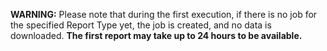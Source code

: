 **WARNING:** Please note that during the first execution, if there is no job for the specified Report Type yet,
the job is created, and no data is downloaded. **The first report may take up to 24 hours to be available.**